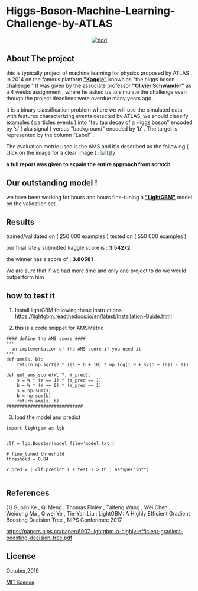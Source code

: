 # Higgs-Boson-Machine-Learning-Challenge-by-ATLAS


<center> <a href="https://ibb.co/mhzwBFP"><img src="https://i.ibb.co/XFJg4kG/ddd.png" alt="ddd" border="0"></a> </center>


## About The project 
this is typically project of machine learning for physics proposed by ATLAS in 2014 on the famous platform [**"Kaggle"**](https://www.kaggle.com/c/higgs-boson)  known as "the higgs boson challenge " 
It was given by the associate professor [**"Olivier Schwander"**](http://www-connex.lip6.fr/~schwander/en/) as a 4 weeks assignment , where he asked us to simulate the challenge even though the project deadlines were overdue many years ago .  

It is a binary classification problem where we will use the simulated data with features characterizing events detected by ATLAS, we should classify examples ( particles events ) into "tau tau decay of a Higgs boson" encoded by ‘s’ ( aka signal )  versus "background" encoded by ‘b’ .
The target is represented by the column “Label” .

The evaluation metric used is the AMS and it's described as the following ( click on the image for a clear image ) : 
<a href="https://ibb.co/6ZGbWYK"><img src="https://i.ibb.co/ZJvKMdQ/Izly.png" alt="Izly" border="0"></a>


**a full report was given to expain the entire approach from scratch**

## Our outstanding model !
we have been working for hours and hours fine-tuning a [**"LightGBM"**](https://lightgbm.readthedocs.io) model on the validation set .  

## Results 
trained/validated on ( 250 000 examples ) tested on ( 550 000 examples ) 

our final lately submitted kaggle score is    : **3.54272**

the winner has a score of                     : **3.80581**

We are sure that if we had more time and only one project to do we would outperform him 

## how to test it 
1)  Install lightGBM following these instructions : https://lightgbm.readthedocs.io/en/latest/Installation-Guide.html

2) this is a code snippet for AMSMetric
```
#### define the AMS score ####
'''
- an implementation of the AMS score if you need it  
'''
def ams(s, b):
    return np.sqrt(2 * ((s + b + 10) * np.log(1.0 + s/(b + 10)) - s))

def get_ams_score(W, Y, Y_pred):
    s = W * (Y == 1) * (Y_pred == 1)
    b = W * (Y == 0) * (Y_pred == 1)
    s = np.sum(s)
    b = np.sum(b)
    return ams(s, b)
#############################
```

3) load the model and predict 
```
import lightgbm as lgb


clf = lgb.Booster(model_file='model.txt') 

# fine_tuned threshold
threshold = 0.84

Y_pred = ( clf.predict ( X_test ) > th ).astype("int") 


```



## References 

[1] Guolin Ke , Qi Meng , Thomas Finley , Taifeng Wang , Wei Chen , Weidong Ma , Qiwei Ye , Tie-Yan Liu ; LightGBM: A Highly Efficient Gradient Boosting Decision Tree , NIPS Conference 2017

https://papers.nips.cc/paper/6907-lightgbm-a-highly-efficient-gradient-boosting-decision-tree.pdf

## License
October,2019

[MIT license](http://opensource.org/licenses/MIT).
